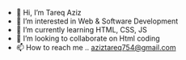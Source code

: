 - 👋 Hi, I’m Tareq Aziz
- 👀 I’m interested in Web & Software Development
- 🌱 I’m currently learning HTML, CSS, JS
- 💞️ I’m looking to collaborate on Html coding
- 📫 How to reach me .. aziztareq754@gmail.com

<!---
tareqaziz1187/tareqaziz1187 is a ✨ particular ✨ repository because its `README.md` (this file) appears on your GitHub profile.
You can click the Preview link to take a look at your changes.
--->
